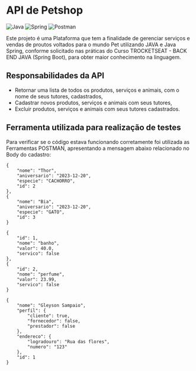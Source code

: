 # API de Petshop
![Java](https://img.shields.io/badge/java-%23ED8B00.svg?style=for-the-badge&logo=openjdk&logoColor=white) ![Spring](https://img.shields.io/badge/spring-%236DB33F.svg?style=for-the-badge&logo=spring&logoColor=white) ![Postman](https://img.shields.io/badge/Postman-FF6C37.svg?style=for-the-badge&logo=Postman&logoColor=white)

Este projeto é uma Plataforma que tem a finalidade de gerenciar serviços e vendas de proutos voltados para o mundo Pet utilizando JAVA e Java Spring, conforme solicitado nas práticas do Curso TROCKETSEAT - BACK END JAVA (Spring Boot), para obter maior conhecimento na linguagem.

## Responsabilidades da API
- Retornar uma lista de todos os produtos, serviços e animais, com o nome de seus tutores, cadastrados,
- Cadastrar novos produtos, serviços e animais com seus tutores,
- Excluir produtos, serviços e animais com seus tutores cadastrados.

## Ferramenta utilizada para realização de testes
Para verificar se o código estava funcionando corretamente foi utilizada as Ferramentas POSTMAN, apresentando a mensagem abaixo relacionado no Body do cadastro:

    {
        "nome": "Thor",
        "aniversario": "2023-12-20",
        "especie": "CACHORRO",
        "id": 2
    },
    {
        "nome": "Bia",
        "aniversario": "2023-12-20",
        "especie": "GATO",
        "id": 3
    }

    {
        "id": 1,
        "nome": "banho",
        "valor": 40.0,
        "servico": false
    },
    {
        "id": 2,
        "nome": "perfume",
        "valor": 23.99,
        "servico": false
    }

    {
        "nome": "Gleyson Sampaio",
        "perfil": {
            "cliente": true,
            "fornecedor": false,
            "prestador": false
        },
        "endereco": {
            "logradouro": "Rua das flores",
            "numero": "123"
        },
        "id": 1
    }